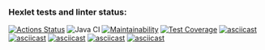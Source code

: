 ### Hexlet tests and linter status:
[![Actions Status](https://github.com/dariazem25/java-project-lvl2/workflows/hexlet-check/badge.svg)](https://github.com/dariazem25/java-project-lvl2/actions)
![Java CI](https://github.com/dariazem25/java-project-lvl2/workflows/Java%20CI/badge.svg)
[![Maintainability](https://api.codeclimate.com/v1/badges/17699fa3c07c9d344c71/maintainability)](https://codeclimate.com/github/dariazem25/java-project-lvl2/maintainability)
[![Test Coverage](https://api.codeclimate.com/v1/badges/17699fa3c07c9d344c71/test_coverage)](https://codeclimate.com/github/dariazem25/java-project-lvl2/test_coverage)
[![asciicast](https://asciinema.org/a/ZGb1ATJqWBhOnC5YOaBLZWmYJ.svg)](https://asciinema.org/a/ZGb1ATJqWBhOnC5YOaBLZWmYJ)
[![asciicast](https://asciinema.org/a/uvz2lceh7TttGGIsXkAkGXHgy.svg)](https://asciinema.org/a/uvz2lceh7TttGGIsXkAkGXHgy)
[![asciicast](https://asciinema.org/a/g7DU5p9TjyyfTa2F1R3PkSpJE.svg)](https://asciinema.org/a/g7DU5p9TjyyfTa2F1R3PkSpJE)
[![asciicast](https://asciinema.org/a/fWtuSV2c6Y5bbklONBEPVZ7vv.svg)](https://asciinema.org/a/fWtuSV2c6Y5bbklONBEPVZ7vv)
[![asciicast](https://asciinema.org/a/wbKKXdatZgiVWzb2Wnx8DdyCq.svg)](https://asciinema.org/a/wbKKXdatZgiVWzb2Wnx8DdyCq)